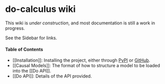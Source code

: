 # do-calculus wiki

This wiki is *under construction*, and most documentation is still a work in progress.

See the Sidebar for links.

#### Table of Contents

* [[Installation]]: Installing the project, either through [PyPI](https://pypi.org/project/do-calculus) or [GitHub](https://github.com/bradendubois/do-calculus).
* [[Causal Models]]: The format of how to structure a model to be loaded into the [[Do API]]. 
* [[Do API]]: Details of the API provided.
